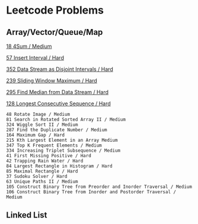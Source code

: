 # Leetcode Problems

## Array/Vector/Queue/Map

[18 4Sum / Medium](https://github.com/yurui0830/Leetcode/blob/master/18%204Sum/18%204Sum/main.cpp)

[57 Insert Interval / Hard](https://github.com/yurui0830/Leetcode/blob/master/57%20Insert%20Interval/57%20Insert%20Interval/main.cpp)

[352 Data Stream as Disjoint Intervals / Hard](https://github.com/yurui0830/Leetcode/blob/master/352%20Data%20Stream%20as%20Disjoint%20Intervals/352%20Data%20Stream%20as%20Disjoint%20Intervals/main.cpp)

[239 Sliding Window Maximum / Hard](https://github.com/yurui0830/Leetcode/blob/master/239%20Sliding%20Window%20Maximum/239%09Sliding%20Window%20Maximum/main.cpp)

[295 Find Median from Data Stream / Hard](https://github.com/yurui0830/Leetcode/blob/master/295%20Find%20Median%20from%20Data%20Stream/295%20Find%20Median%20from%20Data%20Stream/main.cpp)

[128 Longest Consecutive Sequence / Hard](https://github.com/yurui0830/Leetcode/blob/master/128%20Longest%20Consecutive%20Sequence/128%20Longest%20Consecutive%20Sequence/main.cpp)
    
    48 Rotate Image / Medium
    81 Search in Rotated Sorted Array II / Medium
    324 Wiggle Sort II / Medium
    287 Find the Duplicate Number / Medium
    164 Maximum Gap / Hard
    215 Kth Largest Element in an Array Medium
    347 Top K Frequent Elements / Medium
    334 Increasing Triplet Subsequence / Medium
    41 First Missing Positive / Hard
    42 Trapping Rain Water / Hard
    84 Largest Rectangle in Histogram / Hard
    85 Maximal Rectangle / Hard
    37 Sudoku Solver / Hard
    63 Unique Paths II / Medium
    105 Construct Binary Tree from Preorder and Inorder Traversal / Medium
    106 Construct Binary Tree from Inorder and Postorder Traversal / Medium
    
    
## Linked List
